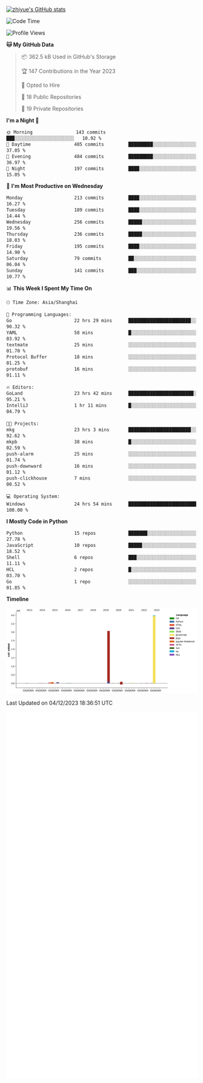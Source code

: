 
[![zhiyue's GitHub stats](https://github-readme-stats.vercel.app/api?username=zhiyue)](https://github.com/anuraghazra/github-readme-stats&&show_icons=true)

<!--START_SECTION:waka-->
![Code Time](http://img.shields.io/badge/Code%20Time-1%2C812%20hrs%2027%20mins-blue)

![Profile Views](http://img.shields.io/badge/Profile%20Views-0-blue)

**🐱 My GitHub Data** 

> 📦 362.5 kB Used in GitHub's Storage 
 > 
> 🏆 147 Contributions in the Year 2023
 > 
> 💼 Opted to Hire
 > 
> 📜 18 Public Repositories 
 > 
> 🔑 19 Private Repositories 
 > 
**I'm a Night 🦉** 

```text
🌞 Morning                143 commits         ███░░░░░░░░░░░░░░░░░░░░░░   10.92 % 
🌆 Daytime                485 commits         █████████░░░░░░░░░░░░░░░░   37.05 % 
🌃 Evening                484 commits         █████████░░░░░░░░░░░░░░░░   36.97 % 
🌙 Night                  197 commits         ████░░░░░░░░░░░░░░░░░░░░░   15.05 % 
```
📅 **I'm Most Productive on Wednesday** 

```text
Monday                   213 commits         ████░░░░░░░░░░░░░░░░░░░░░   16.27 % 
Tuesday                  189 commits         ████░░░░░░░░░░░░░░░░░░░░░   14.44 % 
Wednesday                256 commits         █████░░░░░░░░░░░░░░░░░░░░   19.56 % 
Thursday                 236 commits         █████░░░░░░░░░░░░░░░░░░░░   18.03 % 
Friday                   195 commits         ████░░░░░░░░░░░░░░░░░░░░░   14.90 % 
Saturday                 79 commits          ██░░░░░░░░░░░░░░░░░░░░░░░   06.04 % 
Sunday                   141 commits         ███░░░░░░░░░░░░░░░░░░░░░░   10.77 % 
```


📊 **This Week I Spent My Time On** 

```text
🕑︎ Time Zone: Asia/Shanghai

💬 Programming Languages: 
Go                       22 hrs 29 mins      ███████████████████████░░   90.32 % 
YAML                     58 mins             █░░░░░░░░░░░░░░░░░░░░░░░░   03.92 % 
textmate                 25 mins             ░░░░░░░░░░░░░░░░░░░░░░░░░   01.70 % 
Protocol Buffer          18 mins             ░░░░░░░░░░░░░░░░░░░░░░░░░   01.25 % 
protobuf                 16 mins             ░░░░░░░░░░░░░░░░░░░░░░░░░   01.11 % 

🔥 Editors: 
GoLand                   23 hrs 42 mins      ████████████████████████░   95.21 % 
IntelliJ                 1 hr 11 mins        █░░░░░░░░░░░░░░░░░░░░░░░░   04.79 % 

🐱‍💻 Projects: 
mkg                      23 hrs 3 mins       ███████████████████████░░   92.62 % 
mkpb                     38 mins             █░░░░░░░░░░░░░░░░░░░░░░░░   02.59 % 
push-alarm               25 mins             ░░░░░░░░░░░░░░░░░░░░░░░░░   01.74 % 
push-downward            16 mins             ░░░░░░░░░░░░░░░░░░░░░░░░░   01.12 % 
push-clickhouse          7 mins              ░░░░░░░░░░░░░░░░░░░░░░░░░   00.52 % 

💻 Operating System: 
Windows                  24 hrs 54 mins      █████████████████████████   100.00 % 
```

**I Mostly Code in Python** 

```text
Python                   15 repos            ███████░░░░░░░░░░░░░░░░░░   27.78 % 
JavaScript               10 repos            █████░░░░░░░░░░░░░░░░░░░░   18.52 % 
Shell                    6 repos             ███░░░░░░░░░░░░░░░░░░░░░░   11.11 % 
HCL                      2 repos             █░░░░░░░░░░░░░░░░░░░░░░░░   03.70 % 
Go                       1 repo              ░░░░░░░░░░░░░░░░░░░░░░░░░   01.85 % 
```



**Timeline**

![Lines of Code chart](https://raw.githubusercontent.com/zhiyue/zhiyue/main/assets/bar_graph.png)


 Last Updated on 04/12/2023 18:36:51 UTC
<!--END_SECTION:waka-->

<!-- [![Top Langs](https://github-readme-stats.vercel.app/api/top-langs/?username=zhiyue)](https://github.com/anuraghazra/github-readme-stats) -->

![](./github-metrics.svg)

